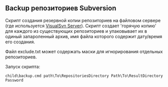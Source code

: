 
## Backup репозиториев Subversion

Скрипт создания резервной копии репозиториев на файловом сервере (где используется [VisualSvn Server](https://www.visualsvn.com/server/)). Скрипт создает 'горячую копию' для каждого из существующих репозиториев и упаковывает их в одиный запароленный архив, имя файла которого содержит дату/время его создания.

Файл exclude.txt может содержать маски для игнорирования отдельных репозиториев.

Запуск скрипта:
```
child\backup.cmd path\To\RepositoriesDirectory Path\To\ResultDirectory Password
```
